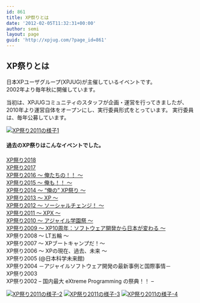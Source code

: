 ```yaml
---
id: 861
title: XP祭りとは
date: '2012-02-05T11:32:31+00:00'
author: semi
layout: page
guid: 'http://xpjug.com/?page_id=861'
---
```


## XP祭りとは

日本XPユーザグループ(XPJUG)が主催しているイベントです。  
2002年より毎年秋に開催しています。

当初は、XPJUGコミュニティのスタッフが企画・運営を行ってきましたが、2010年より運営自体をオープンにし、実行委員形式をとっています。 実行委員は、毎年公募しています。

[![](http://xpjug.com/wp-content/uploads/2012/02/6111867216_7eb971fe08_z.jpg "XP祭り2011の様子1")](http://xpjug.com/wp-content/uploads/2012/02/6111867216_7eb971fe08_z.jpg)

#### 過去のXP祭りはこんなイベントでした。

[XP祭り2018](http://xpjug.com/xp2018/ "XP祭り2018")  
[XP祭り2017](http://xpjug.com/xp2017/ "XP祭り2017")  
[XP祭り2016 ～ 俺たちの！！ ～](http://xpjug.com/xp2016/ "XP祭り2016")  
[XP祭り2015 ～ 俺も！！ ～](http://xpjug.com/xp2015/ "XP祭り2015")  
[XP祭り2014 ～ “俺の” XP祭り ～](http://xpjug.com/xp2014/ "XP祭り2014")  
[XP祭り2013 ～ XP ～](http://xpjug.com/xp2013/ "XP祭り2013")  
[XP祭り2012 ～ ソーシャルチェンジ！ ～](http://xpjug.com/xp2012/ "XP祭り2012")  
[XP祭り2011 ～ XPX ～](http://xpjug.com/xpx/ "XP祭り2011")  
[XP祭り2010 ～ アジャイル学園祭 ～](http://kokucheese.com/event/index/2167/)  
[XP祭り2009 ～ XP10周年：ソフトウェア開発から日本が変わる ～](http://kokucheese.com/event/index/325/)  
XP祭り2008 ～ LT五輪 ～  
XP祭り2007 ～ XPブートキャンプだ！～  
XP祭り2006 ～ XPの現在、過去、未来 ～  
XP祭り2005 (@日本科学未来館)  
XP祭り2004 －アジャイルソフトウェア開発の最新事例と国際事情－  
XP祭り2003  
XP祭り2002 – 国内最大 eXtreme Programming の祭典！！ –

[![](http://xpjug.com/wp-content/uploads/2012/02/6111816954_b5aeecaa2c_z-150x150.jpg "XP祭り2011の様子-2")](http://xpjug.com/wp-content/uploads/2012/02/6111816954_b5aeecaa2c_z.jpg) [![](http://xpjug.com/wp-content/uploads/2012/02/6111365787_98746e7900_z-150x150.jpg "XP祭り2011の様子-3")](http://xpjug.com/wp-content/uploads/2012/02/6111365787_98746e7900_z.jpg) [![](http://xpjug.com/wp-content/uploads/2012/02/6111392007_519198e77f_z-150x150.jpg "XP祭り2011の様子-4")](http://xpjug.com/wp-content/uploads/2012/02/6111392007_519198e77f_z.jpg)
